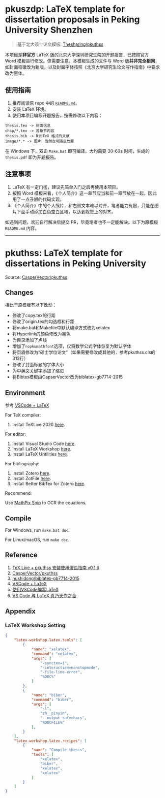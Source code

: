 # pkuszdp: LaTeX template for dissertation proposals in Peking University Shenzhen

> 基于北大硕士论文模板: [Thesharing/pkuthss](https://github.com/Thesharing/pkuthss)

本项目是**非官方** LaTeX 版的北京大学深圳研究生院的开题报告，已按照官方 Word 模板进行修改。但需要注意，本模板生成的文件与 Word 版**并非完全相同**，如封面校徽改为新版，以及封面字体按照《北京大学研究生论文写作指南》中要求改为黑体。

## 使用指南

1. 推荐阅读原 repo 中的 [`README.md`](https://github.com/asuith/pkuszdp#pkuthss-latex-template-for-dissertations-in-peking-university)。
2. 安装 LaTeX 环境。
3. 使用本项目编写开题报告，按需修改以下内容：

```text
thesis.tex -> 封面信息
chap/*.tex -> 各章节内容
thesis.bib -> BibTeX 格式的文献
image/*.* -> 图片，当然也可随意放置
```

在 Windows 下，双击 `Make.bat` 即可编译，大约需要 30-60s 时间，生成的 `thesis.pdf` 即为开题报告。


## 注意事项

1. LaTeX 有一定门槛，建议先简单入门之后再使用本项目。
2. 按照 Word 模板来看，《个人简介》这一章节应当和前一章节放在一起，因此用了一点丑陋的代码实现。
3. 《个人简介》中的个人照片，和右侧文本难以对齐，笔者能力有限，只能在图片下面手动添加白色空白区域，以达到视觉上的对齐。

如遇到问题，欢迎自行解决后提交 PR，毕竟笔者也不一定能解决。以下为原模板 `README.md` 内容。

---



# pkuthss: LaTeX template for dissertations in Peking University

Source: [CasperVector/pkuthss](https://github.com/CasperVector/pkuthss)

## Changes

相比于原模板有以下改动：

* 修改了copy.tex的行距
* 修改了origin.tex的勾选框和行距
* 将make.bat和Makefile中默认编译方式改为xelatex
* 将Hyperlink的颜色修改为黑色
* 为目录添加了点线
* 增加了`nopkumathfont`选项，仅将数学公式字体恢复为默认字体
* 将页眉修改为“硕士学位论文”（如果需要修改成其他的，参考pkuthss.cls的313行）
* 修改了封面标题的字体大小
* 为中英文关键字添加了缩进
* 将Bibtex模板由CapserVector改为biblatex-gb7714-2015

## Environment

参考 [VSCode + LaTeX](https://zhuanlan.zhihu.com/p/108095566)

For TeX compiler:

1. Install TeXLive 2020 [here](https://www.tug.org/texlive/).

For editor:

1. Install Visual Studio Code [here](https://code.visualstudio.com/).
2. Install LaTeX Workshop [here](https://marketplace.visualstudio.com/items?itemName=James-Yu.latex-workshop).
3. Install LaTeX Untilities [here](https://marketplace.visualstudio.com/items?itemName=tecosaur.latex-utilities).

For bibliography:

1. Install Zotero [here](https://www.zotero.org/download/).
2. Install ZotFile [here](http://zotfile.com/).
3. Install Better BibTex for Zotero [here](https://github.com/retorquere/zotero-better-bibtex).

Recommend:

Use [MathPix Snip](https://mathpix.com/) to OCR the equations.

## Compile

For Windows, run `make.bat doc`.

For Linux/macOS, run `make doc`.

## Reference

1. [TeX Live + pkuthss 安装使用傻瓜指南 v0.1.6](https://bbs.pku.edu.cn/v2/post-read-single.php?bid=346&type=0&postid=18114839)
2. [CasperVector/pkuthss](https://github.com/CasperVector/pkuthss)
3. [hushidong/biblatex-gb7714-2015](https://github.com/hushidong/biblatex-gb7714-2015)
3. [VSCode + LaTeX](https://zhuanlan.zhihu.com/p/108095566)
4. [使用VSCode编写LaTeX](https://zhuanlan.zhihu.com/p/38178015)
5. [VS Code 与 LaTeX 真乃天作之合](https://www.jianshu.com/p/57f8d1e026f5)

## Appendix

### LaTeX Workshop Setting

```json
{
    "latex-workshop.latex.tools": [
        {
            "name": "xelatex",
            "command": "xelatex",
            "args": [
                "-synctex=1",
                "-interaction=nonstopmode",
                "-file-line-error",
                "%DOC%"
            ]
        }, 
        {
            "name": "biber",
            "command": "biber",
            "args": [
                "-l",
                "zh__pinyin",
                "--output-safechars",
                "%DOCFILE%"
            ],
        }
    ],
    "latex-workshop.latex.recipes": [
        {
            "name": "Compile thesis",
            "tools": [
                "xelatex",
                "biber",
                "xelatex",
                "xelatex"
            ]
        }
    ]
}
```

